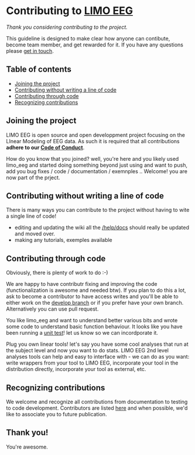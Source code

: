 # Contributing to [LIMO EEG](https://github.com/LIMO-EEG-Toolbox/limo_eeg)

*Thank you considering contributing to the project.*

This guideline is designed to make clear how anyone can contibute, become team member, and get rewarded for it.
If you have any questions please [get in touch](@cyril.pernet@ed.ac.uk).

## Table of contents


*   [Joining the project](#joining-the-project)
*   [Contributing without writing a line of code](#Contributing-without-writing-a-line-of-code)
*   [Contributing through code](#Contributing-through-code)
*   [Recognizing contributions](#recognizing-contributions)

## Joining the project

LIMO EEG is open source and open developpment project focusing on the LInear Modeling of EEG data. As such it is required that all contributions **adhere to our [Code of Conduct](CODE_OF_CONDUCT.md)**.

How do you know that you joined? well, you're here and you likely used limo_eeg and started doing something beyond just using and want to push, add you bug fixes / code / documentation / exemnples .. Welcome! you are now part of the prject. 

## Contributing without writing a line of code

There is many ways you can contribute to the project without having to wite a single line of code! 
- editing and updating the wiki all the [/help/docs](https://github.com/LIMO-EEG-Toolbox/limo_eeg/tree/master/help/docs) should really be updated and moved over.
- making any tutorials, exemples available 

## Contributing through code

Obviously, there is plenty of work to do :-)

We are happy to have contributr fixing and improving the code (functionalization is awesome and needed btw). If you plan to do this a lot, ask to become a contributor to have access writes and you'll be able to either work on the [develop branch](https://github.com/LIMO-EEG-Toolbox/limo_eeg/tree/develop) or if you prefer have your own branch. Alternatively you can use pull request.   

You like limo_eeg and want to understand better various bits and wrote some code to understand basic function behaviour. It looks like you have been running a [unit test](https://en.wikipedia.org/wiki/Unit_testing)! let us know so we can incordporate it.  

Plug you own linear tools! let's say you have some cool analyses that run at the subject level and now you want to do stats. LIMO EEG 2nd level analyses tools can help and easy to interface with - we can do as you want: write wrappers from your tool to LIMO EEG, incorporate your tool in the distribution directly, incorporate your tool as external, etc.

## Recognizing contributions

We welcome and recognize all contributions from documentation to testing to code development. Contributors are listed [here](https://github.com/LIMO-EEG-Toolbox/limo_eeg/blob/master/contributors.md) and when possible, we'd like to associate you to future publication.

## Thank you!

You're awesome.
